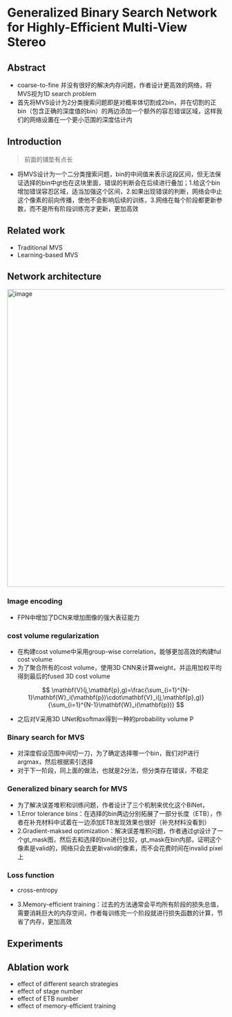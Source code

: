 # Generalized Binary Search Network for Highly-Efficient Multi-View Stereo

## Abstract
- coarse-to-fine 并没有很好的解决内存问题，作者设计更高效的网络，将MVS视为1D search problem
- 首先将MVS设计为2分类搜索问题即是对概率体切割成2bin，并在切割的正bin（包含正确的深度值的bin）的两边添加一个额外的容忍错误区域，这样我们的网络设置在一个更小范围的深度估计内
 
## Introduction
> 前面的铺垫有点长
- 将MVS设计为一个二分类搜索问题，bin的中间值来表示这段区间，但无法保证选择的bin中gt也在这块里面，错误的判断会在后续进行叠加；1.给这个bin增加错误容忍区域，适当加强这个区间，2.如果出现错误的判断，网络会中止这个像素的前向传播，使他不会影响后续的训练，3.网络在每个阶段都更新参数，而不是所有阶段训练完才更新，更加高效

## Related work
- Traditional MVS
- Learning-based MVS

## Network architecture

<img width="689" alt="image" src="https://github.com/elleryw0518/MVS/assets/101634608/66d81089-a495-453b-bef7-02eb4ca8e354">

### Image encoding

- FPN中增加了DCN来增加图像的强大表征能力

### cost volume regularization
- 在构建cost volume中采用group-wise correlation，能够更加高效的构建ful cost volume
- 为了聚合所有的cost volume，使用3D CNN来计算weight，并运用加权平均得到最后的fused 3D cost volume

$$
\mathbf{V}(j,\mathbf{p},g)=\frac{\sum_{i=1}^{N-1}\mathbf{W}_i(\mathbf{p})\cdot\mathbf{V}_i(j,\mathbf{p},g)}{\sum_{i=1}^{N-1}\mathbf{W}_i(\mathbf{p})} 
$$

- 之后对V采用3D UNet和softmax得到一种的probability volume P

### Binary search for MVS

- 对深度假设范围中间切一刀，为了确定选择哪一个bin，我们对P进行argmax，然后根据索引选择
- 对于下一阶段，同上面的做法，也就是2分法，但分类存在错误，不稳定
  
### Generalized binary search for MVS

- 为了解决误差堆积和训练问题，作者设计了三个机制来优化这个BiNet，
- 1.Error tolerance bins：在选择的bin两边分别拓展了一部分长度（ETB），作者在补充材料中试着在一边添加ETB发现效果也很好（补充材料没看到）
- 2.Gradient-maksed optimization：解决误差堆积问题，作者通过gt设计了一个gt_mask图，然后去和选择的bin进行比较，gt_mask在bin内部，证明这个像素是valid的，网络只会去更新valid的像素，而不会花费时间在invalid pixel上
### Loss function
- cross-entropy

- 3.Memory-efficient training：过去的方法通常会平均所有阶段的损失总值，需要消耗巨大的内存空间，作者每训练完一个阶段就进行损失函数的计算，节省了内存，更加高效


## Experiments

## Ablation work
- effect of different search strategies
- effect of stage number
- effect of ETB number
- effect of memory-efficient training
